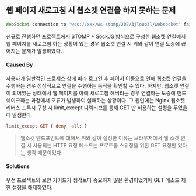 ## 웹 페이지 새로고침 시 웹소켓 연결을 하지 못하는 문제

```js
WebSocket connection to 'wss://xxx/ws-stomp/202/3jlouo3l/websocket' failed: WebSocket is closed before the connection is established.
```

신규로 진행하던 프로젝트에서 STOMP + SockJS 방식으로 구성한 웹소켓 연결에서 웹 페이지를 새로고침 하는 상황이 있는 경우 웹소켓 연결 시 위와 같이 연결 도중에 끊어지는 문제가 발생하였다.

#### Caused By

사용자가 일반적인 프로세스 상에 따라 로그인 후 페이지 이동으로 인해 웹소켓 연결을 수행하는 경우 정상적으로 연결을 수행하는 동작을 확인할 수 있다. 하지만, 웹소켓 연결이 되어있는 상태에서 웹 페이지를 아예 새로고침 해버리는 경우 연결하는 도중에 핸드쉐이크하는 과정에서 오류가 발생하여 실패하는 상황이다. 그 원인에는 Nginx 웹소켓 리버스 프록시 구성 시 limit_except 디렉티브를 통해 GET 만 허용하는 설정을 두었을 때 발생한다.

```conf
limit_except GET { deny  all; }
```

> 웹소켓 엔드포인트에 대해서 위와 같이 설정한 이유는 브라우저에서 웹 소켓 연결 시 사용되는 HTTP 요청 메소드는 프로토콜 스위칭을 위한 GET 요청만 있다는 생각 때문이었다.

#### Solutions

우선 프로젝트의 보안 가이드가 생각보다 중요하지 않은 환경이었기에 GET 메소드 제한 설정을 해제하였다. 
